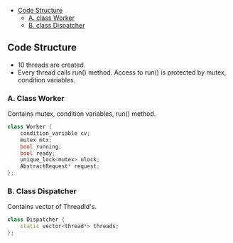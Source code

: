 - [Code Structure](#cs)
  - [A. class Worker](#w)
  - [B. class Dispatcher](#d)

<a name=cs></a>
## Code Structure
- 10 threads are created.
- Every thread calls run() method. Access to run() is protected by mutex, condition variables.

<a name=w></a>
### A. Class Worker
Contains mutex, condition variables, run() method.
```cpp
class Worker {
	condition_variable cv;
	mutex mtx;
	bool running;
	bool ready;
	unique_lock<mutex> ulock;
	AbstractRequest* request;
};  
```

<a name=d></a>
### B. Class Dispatcher
Contains vector of ThreadId's.
```cpp
class Dispatcher {
	static vector<thread*> threads;
};  
```
